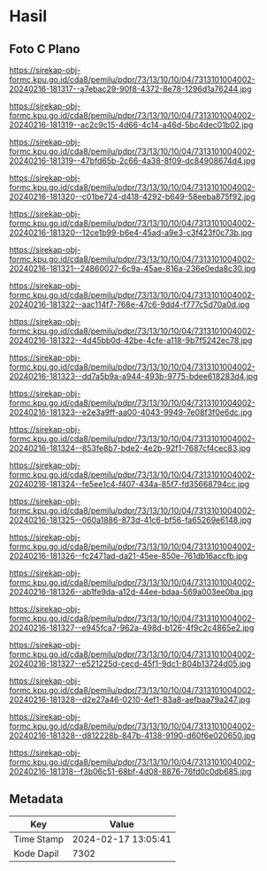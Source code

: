 # Hasil

## Foto C Plano

https://sirekap-obj-formc.kpu.go.id/cda8/pemilu/pdpr/73/13/10/10/04/7313101004002-20240216-181317--a7ebac29-90f8-4372-8e78-1296d1a76244.jpg

https://sirekap-obj-formc.kpu.go.id/cda8/pemilu/pdpr/73/13/10/10/04/7313101004002-20240216-181319--ac2c9c15-4d66-4c14-a46d-5bc4dec01b02.jpg

https://sirekap-obj-formc.kpu.go.id/cda8/pemilu/pdpr/73/13/10/10/04/7313101004002-20240216-181319--47bfd65b-2c66-4a38-8f09-dc84908674d4.jpg

https://sirekap-obj-formc.kpu.go.id/cda8/pemilu/pdpr/73/13/10/10/04/7313101004002-20240216-181320--c01be724-d418-4292-b649-58eeba875f92.jpg

https://sirekap-obj-formc.kpu.go.id/cda8/pemilu/pdpr/73/13/10/10/04/7313101004002-20240216-181320--12ce1b99-b6e4-45ad-a9e3-c3f423f0c73b.jpg

https://sirekap-obj-formc.kpu.go.id/cda8/pemilu/pdpr/73/13/10/10/04/7313101004002-20240216-181321--24860027-6c9a-45ae-816a-236e0eda8c30.jpg

https://sirekap-obj-formc.kpu.go.id/cda8/pemilu/pdpr/73/13/10/10/04/7313101004002-20240216-181322--aac114f7-768e-47c6-9dd4-f777c5d70a0d.jpg

https://sirekap-obj-formc.kpu.go.id/cda8/pemilu/pdpr/73/13/10/10/04/7313101004002-20240216-181322--4d45bb0d-42be-4cfe-a118-9b7f5242ec78.jpg

https://sirekap-obj-formc.kpu.go.id/cda8/pemilu/pdpr/73/13/10/10/04/7313101004002-20240216-181323--dd7a5b9a-a944-493b-9775-bdee618283d4.jpg

https://sirekap-obj-formc.kpu.go.id/cda8/pemilu/pdpr/73/13/10/10/04/7313101004002-20240216-181323--e2e3a9ff-aa00-4043-9949-7e08f3f0e6dc.jpg

https://sirekap-obj-formc.kpu.go.id/cda8/pemilu/pdpr/73/13/10/10/04/7313101004002-20240216-181324--853fe8b7-bde2-4e2b-92f1-7687cf4cec83.jpg

https://sirekap-obj-formc.kpu.go.id/cda8/pemilu/pdpr/73/13/10/10/04/7313101004002-20240216-181324--fe5ee1c4-f407-434a-85f7-fd35668794cc.jpg

https://sirekap-obj-formc.kpu.go.id/cda8/pemilu/pdpr/73/13/10/10/04/7313101004002-20240216-181325--060a1886-873d-41c6-bf56-fa65269e6148.jpg

https://sirekap-obj-formc.kpu.go.id/cda8/pemilu/pdpr/73/13/10/10/04/7313101004002-20240216-181326--fc2471ad-da21-45ee-850e-761db16accfb.jpg

https://sirekap-obj-formc.kpu.go.id/cda8/pemilu/pdpr/73/13/10/10/04/7313101004002-20240216-181326--ab1fe9da-a12d-44ee-bdaa-569a003ee0ba.jpg

https://sirekap-obj-formc.kpu.go.id/cda8/pemilu/pdpr/73/13/10/10/04/7313101004002-20240216-181327--e945fca7-962a-498d-b126-4f9c2c4865e2.jpg

https://sirekap-obj-formc.kpu.go.id/cda8/pemilu/pdpr/73/13/10/10/04/7313101004002-20240216-181327--e521225d-cecd-45f1-9dc1-804b13724d05.jpg

https://sirekap-obj-formc.kpu.go.id/cda8/pemilu/pdpr/73/13/10/10/04/7313101004002-20240216-181328--d2e27a46-0210-4ef1-83a8-aefbaa79a247.jpg

https://sirekap-obj-formc.kpu.go.id/cda8/pemilu/pdpr/73/13/10/10/04/7313101004002-20240216-181328--d812228b-847b-4138-9190-d60f6e020650.jpg

https://sirekap-obj-formc.kpu.go.id/cda8/pemilu/pdpr/73/13/10/10/04/7313101004002-20240216-181318--f3b06c51-68bf-4d08-8876-76fd0c0db685.jpg


## Metadata

| Key        | Value               |
| ---------- | ------------------- |
| Time Stamp | 2024-02-17 13:05:41 |
| Kode Dapil | 7302                |



